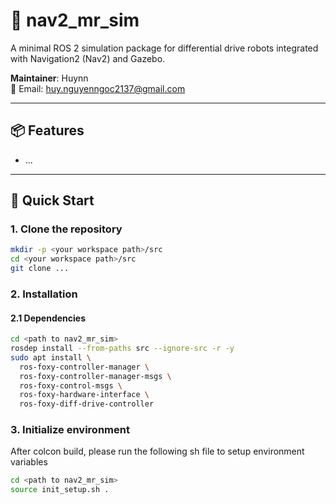# 🚀 nav2_mr_sim

A minimal ROS 2 simulation package for differential drive robots integrated with Navigation2 (Nav2) and Gazebo.

**Maintainer**: Huynn  
📧 Email: huy.nguyenngoc2137@gmail.com  

---

## 📦 Features

- ...

---

## 🚀 Quick Start

### 1. Clone the repository

```bash
mkdir -p <your workspace path>/src
cd <your workspace path>/src
git clone ...
```

### 2. Installation

#### 2.1 Dependencies
```bash
cd <path to nav2_mr_sim>
rosdep install --from-paths src --ignore-src -r -y
sudo apt install \
  ros-foxy-controller-manager \
  ros-foxy-controller-manager-msgs \
  ros-foxy-control-msgs \
  ros-foxy-hardware-interface \
  ros-foxy-diff-drive-controller
```
### 3. Initialize environment
After colcon build, please run the following sh file to setup environment variables

```bash
cd <path to nav2_mr_sim>
source init_setup.sh .
```
